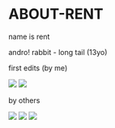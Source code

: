 # ABOUT-RENT

name is rent 

andro! rabbit - long tail (13yo)  

first edits (by me)

![](https://i.ibb.co/nMSf3b4/Untitled54-20240729010629.webp) ![](https://i.ibb.co/Fqr0hGg/Untitled59-20240729235700.webp)

by others

![](https://i.ibb.co/xHvBy17/IMG-1632.webp) ![](https://i.ibb.co/9TJQMB8/Untitled1067-20240730181631.webp) ![](https://i.ibb.co/KFcPZdg/IMG-6450.webp)

